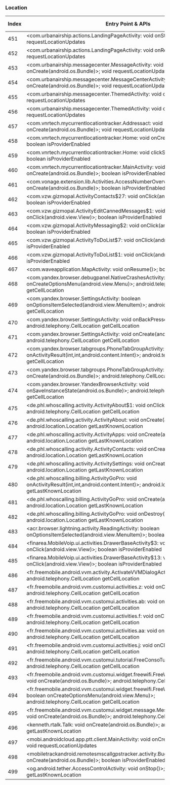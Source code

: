 ### Location
| Index | Entry Point & APIs | Screen shot | Resource id | Label |
| ------------- | ------------- | ------------- |-------------|-------------|
| 451 | <com.urbanairship.actions.LandingPageActivity: void onStop()>; void requestLocationUpdates | ![](D:\COSMOS\output\py\Play_win8\Communication\com.tracfone.total.myaccount\com.urbanairship.actions.LandingPageActivity.png) |  | |
| 452 | <com.urbanairship.actions.LandingPageActivity: void onResume()>; void requestLocationUpdates | ![](D:\COSMOS\output\py\Play_win8\Communication\com.tracfone.total.myaccount\com.urbanairship.actions.LandingPageActivity.png) |  | |
| 453 | <com.urbanairship.messagecenter.MessageActivity: void onCreate(android.os.Bundle)>; void requestLocationUpdates | ![](D:\COSMOS\output\py\Play_win8\Communication\com.tracfone.total.myaccount\com.urbanairship.messagecenter.MessageActivity.png) |  | |
| 454 | <com.urbanairship.messagecenter.MessageCenterActivity: void onCreate(android.os.Bundle)>; void requestLocationUpdates | ![](D:\COSMOS\output\py\Play_win8\Communication\com.tracfone.total.myaccount\com.urbanairship.messagecenter.MessageCenterActivity.png) |  | |
| 455 | <com.urbanairship.messagecenter.ThemedActivity: void onDestroy()>; void requestLocationUpdates | ![](D:\COSMOS\output\py\Play_win8\Communication\com.tracfone.total.myaccount\com.urbanairship.messagecenter.ThemedActivity.png) |  | |
| 456 | <com.urbanairship.messagecenter.ThemedActivity: void onPostResume()>; void requestLocationUpdates | ![](D:\COSMOS\output\py\Play_win8\Communication\com.tracfone.total.myaccount\com.urbanairship.messagecenter.ThemedActivity.png) |  | |
| 457 | <com.vnrtech.mycurrentlocationtracker.Addressact: void onCreate(android.os.Bundle)>; void requestLocationUpdates | ![](D:\COSMOS\output\py\Play_win8\Communication\com.vnrtech.mycurrentlocationtracker\com.vnrtech.mycurrentlocationtracker.Addressact.png) |  | |
| 458 | <com.vnrtech.mycurrentlocationtracker.Home: void onCreate(android.os.Bundle)>; boolean isProviderEnabled | ![](D:\COSMOS\output\py\Play_win8\Communication\com.vnrtech.mycurrentlocationtracker\com.vnrtech.mycurrentlocationtracker.Home.png) |  | |
| 459 | <com.vnrtech.mycurrentlocationtracker.Home: void clickSms(android.view.View)>; boolean isProviderEnabled | ![](D:\COSMOS\output\py\Play_win8\Communication\com.vnrtech.mycurrentlocationtracker\com.vnrtech.mycurrentlocationtracker.Home.png) |  | |
| 460 | <com.vnrtech.mycurrentlocationtracker.MainActivity: void onCreate(android.os.Bundle)>; boolean isProviderEnabled | ![](D:\COSMOS\output\py\Play_win8\Communication\com.vnrtech.mycurrentlocationtracker\com.vnrtech.mycurrentlocationtracker.MainActivity.png) |  | |
| 461 | <com.vonage.extension.lib.Activities.AccessNumberOverview: void onCreate(android.os.Bundle)>; boolean isProviderEnabled | ![](D:\COSMOS\output\py\Play_win8\Communication\com.vonage.MobileExtension\com.vonage.extension.lib.Activities.AccessNumberOverview.png) |  | |
| 462 | <com.vzw.gizmopal.ActivityContacts$27: void onClick(android.view.View)>; boolean isProviderEnabled | ![](D:\COSMOS\output\py\Play_win8\Communication\com.vzw.gizmopal\com.vzw.gizmopal.ActivityContacts.png) |  | |
| 463 | <com.vzw.gizmopal.ActivityEditCannedMessages$1: void onClick(android.view.View)>; boolean isProviderEnabled | ![](D:\COSMOS\output\py\Play_win8\Communication\com.vzw.gizmopal\com.vzw.gizmopal.ActivityEditCannedMessages.png) |  | |
| 464 | <com.vzw.gizmopal.ActivityMessaging$2: void onClick(android.view.View)>; boolean isProviderEnabled | ![](D:\COSMOS\output\py\Play_win8\Communication\com.vzw.gizmopal\com.vzw.gizmopal.ActivityMessaging.png) |  | |
| 465 | <com.vzw.gizmopal.ActivityToDoList$7: void onClick(android.view.View)>; boolean isProviderEnabled | ![](D:\COSMOS\output\py\Play_win8\Communication\com.vzw.gizmopal\com.vzw.gizmopal.ActivityToDoList.png) |  | |
| 466 | <com.vzw.gizmopal.ActivityToDoList$1: void onClick(android.view.View)>; boolean isProviderEnabled | ![](D:\COSMOS\output\py\Play_win8\Communication\com.vzw.gizmopal\com.vzw.gizmopal.ActivityToDoList.png) |  | |
| 467 | <com.waveapplication.MapActivity: void onResume()>; boolean isProviderEnabled | ![](D:\COSMOS\output\py\Play_win8\Communication\com.waveapplication\com.waveapplication.MapActivity.png) |  | |
| 468 | <com.yandex.browser.debugpanel.NativeCrashesActivity: boolean onCreateOptionsMenu(android.view.Menu)>; android.telephony.CellLocation getCellLocation | ![](D:\COSMOS\output\py\Play_win8\Communication\com.yandex.browser\com.yandex.browser.debugpanel.NativeCrashesActivity.png) |  | |
| 469 | <com.yandex.browser.SettingsActivity: boolean onOptionsItemSelected(android.view.MenuItem)>; android.telephony.CellLocation getCellLocation | ![](D:\COSMOS\output\py\Play_win8\Communication\com.yandex.browser\com.yandex.browser.SettingsActivity.png) |  | |
| 470 | <com.yandex.browser.SettingsActivity: void onBackPressed()>; android.telephony.CellLocation getCellLocation | ![](D:\COSMOS\output\py\Play_win8\Communication\com.yandex.browser\com.yandex.browser.SettingsActivity.png) |  | |
| 471 | <com.yandex.browser.SettingsActivity: void onCreate(android.os.Bundle)>; android.telephony.CellLocation getCellLocation | ![](D:\COSMOS\output\py\Play_win8\Communication\com.yandex.browser\com.yandex.browser.SettingsActivity.png) |  | |
| 472 | <com.yandex.browser.tabgroups.PhoneTabGroupActivity: void onActivityResult(int,int,android.content.Intent)>; android.telephony.CellLocation getCellLocation | ![](D:\COSMOS\output\py\Play_win8\Communication\com.yandex.browser\com.yandex.browser.tabgroups.PhoneTabGroupActivity.png) |  | |
| 473 | <com.yandex.browser.tabgroups.PhoneTabGroupActivity: void onCreate(android.os.Bundle)>; android.telephony.CellLocation getCellLocation | ![](D:\COSMOS\output\py\Play_win8\Communication\com.yandex.browser\com.yandex.browser.tabgroups.PhoneTabGroupActivity.png) |  | |
| 474 | <com.yandex.browser.YandexBrowserActivity: void onSaveInstanceState(android.os.Bundle)>; android.telephony.CellLocation getCellLocation | ![](D:\COSMOS\output\py\Play_win8\Communication\com.yandex.browser\com.yandex.browser.YandexBrowserActivity.png) |  | |
| 475 | <de.phl.whoscalling.activity.ActivityAbout$1: void onClick(android.view.View)>; android.telephony.CellLocation getCellLocation | ![](D:\COSMOS\output\py\Play_win8\Communication\de.phl.whoscalling\de.phl.whoscalling.activity.ActivityAbout.png) |  | |
| 476 | <de.phl.whoscalling.activity.ActivityAbout: void onCreate(android.os.Bundle)>; android.location.Location getLastKnownLocation | ![](D:\COSMOS\output\py\Play_win8\Communication\de.phl.whoscalling\de.phl.whoscalling.activity.ActivityAbout.png) |  | |
| 477 | <de.phl.whoscalling.activity.ActivityApps: void onCreate(android.os.Bundle)>; android.location.Location getLastKnownLocation | ![](D:\COSMOS\output\py\Play_win8\Communication\de.phl.whoscalling\de.phl.whoscalling.activity.ActivityApps.png) |  | |
| 478 | <de.phl.whoscalling.activity.ActivityContacts: void onCreate(android.os.Bundle)>; android.location.Location getLastKnownLocation | ![](D:\COSMOS\output\py\Play_win8\Communication\de.phl.whoscalling\de.phl.whoscalling.activity.ActivityContacts.png) |  | |
| 479 | <de.phl.whoscalling.activity.ActivitySettings: void onCreate(android.os.Bundle)>; android.location.Location getLastKnownLocation | ![](D:\COSMOS\output\py\Play_win8\Communication\de.phl.whoscalling\de.phl.whoscalling.activity.ActivitySettings.png) |  | |
| 480 | <de.phl.whoscalling.billing.ActivityGoPro: void onActivityResult(int,int,android.content.Intent)>; android.location.Location getLastKnownLocation | ![](D:\COSMOS\output\py\Play_win8\Communication\de.phl.whoscalling\de.phl.whoscalling.billing.ActivityGoPro.png) |  | |
| 481 | <de.phl.whoscalling.billing.ActivityGoPro: void onCreate(android.os.Bundle)>; android.location.Location getLastKnownLocation | ![](D:\COSMOS\output\py\Play_win8\Communication\de.phl.whoscalling\de.phl.whoscalling.billing.ActivityGoPro.png) |  | |
| 482 | <de.phl.whoscalling.billing.ActivityGoPro: void onDestroy()>; android.location.Location getLastKnownLocation | ![](D:\COSMOS\output\py\Play_win8\Communication\de.phl.whoscalling\de.phl.whoscalling.billing.ActivityGoPro.png) |  | |
| 483 | <acr.browser.lightning.activity.ReadingActivity: boolean onOptionsItemSelected(android.view.MenuItem)>; boolean isProviderEnabled | ![](D:\COSMOS\output\py\Play_win8\Communication\net.rocket.browser\acr.browser.lightning.activity.ReadingActivity.png) |  | |
| 484 | <finarea.MobileVoip.ui.activities.DrawerBaseActivity$3: void onClick(android.view.View)>; boolean isProviderEnabled | ![](D:\COSMOS\output\py\Play_win8\Communication\finarea.MobileVoip\finarea.MobileVoip.ui.activities.DrawerBaseActivity.png) |  | |
| 485 | <finarea.MobileVoip.ui.activities.DrawerBaseActivity$13: void onClick(android.view.View)>; boolean isProviderEnabled | ![](D:\COSMOS\output\py\Play_win8\Communication\finarea.MobileVoip\finarea.MobileVoip.ui.activities.DrawerBaseActivity.png) |  | |
| 486 | <fr.freemobile.android.vvm.activity.ActivateVVMDialogActivity: void onStart()>; android.telephony.CellLocation getCellLocation | ![](D:\COSMOS\output\py\Play_win8\Communication\fr.freemobile.android.vvm\fr.freemobile.android.vvm.activity.ActivateVVMDialogActivity.png) |  | |
| 487 | <fr.freemobile.android.vvm.customui.activities.z: void onClick(android.view.View)>; android.telephony.CellLocation getCellLocation | ![](D:\COSMOS\output\py\Play_win8\Communication\fr.freemobile.android.vvm\fr.freemobile.android.vvm.customui.activities.CustomUiPlayerActivity.png) |  | |
| 488 | <fr.freemobile.android.vvm.customui.activities.ab: void onClick(android.view.View)>; android.telephony.CellLocation getCellLocation | ![](D:\COSMOS\output\py\Play_win8\Communication\fr.freemobile.android.vvm\fr.freemobile.android.vvm.customui.activities.CustomUiPlayerActivity.png) |  | |
| 489 | <fr.freemobile.android.vvm.customui.activities.f: void onClick(android.view.View)>; android.telephony.CellLocation getCellLocation | ![](D:\COSMOS\output\py\Play_win8\Communication\fr.freemobile.android.vvm\fr.freemobile.android.vvm.customui.activities.CustomUiPlayerActivity.png) |  | |
| 490 | <fr.freemobile.android.vvm.customui.activities.aa: void onClick(android.view.View)>; android.telephony.CellLocation getCellLocation | ![](D:\COSMOS\output\py\Play_win8\Communication\fr.freemobile.android.vvm\fr.freemobile.android.vvm.customui.activities.CustomUiPlayerActivity.png) |  | |
| 491 | <fr.freemobile.android.vvm.customui.activities.j: void onClick(android.view.View)>; android.telephony.CellLocation getCellLocation | ![](D:\COSMOS\output\py\Play_win8\Communication\fr.freemobile.android.vvm\fr.freemobile.android.vvm.customui.activities.CustomUiPlayerActivity.png) |  | |
| 492 | <fr.freemobile.android.vvm.customui.tutorial.FreeConsoTutoActivity: void onStart()>; android.telephony.CellLocation getCellLocation | ![](D:\COSMOS\output\py\Play_win8\Communication\fr.freemobile.android.vvm\fr.freemobile.android.vvm.customui.tutorial.FreeConsoTutoActivity.png) |  | |
| 493 | <fr.freemobile.android.vvm.customui.widget.freewifi.FreeWifiAppWidgetConfigure: void onCreate(android.os.Bundle)>; android.telephony.CellLocation getCellLocation | ![](D:\COSMOS\output\py\Play_win8\Communication\fr.freemobile.android.vvm\fr.freemobile.android.vvm.customui.widget.freewifi.FreeWifiAppWidgetConfigure.png) |  | |
| 494 | <fr.freemobile.android.vvm.customui.widget.freewifi.FreeWifiAppWidgetConfigure: boolean onCreateOptionsMenu(android.view.Menu)>; android.telephony.CellLocation getCellLocation | ![](D:\COSMOS\output\py\Play_win8\Communication\fr.freemobile.android.vvm\fr.freemobile.android.vvm.customui.widget.freewifi.FreeWifiAppWidgetConfigure.png) |  | |
| 495 | <fr.freemobile.android.vvm.customui.widget.message.MessageAppWidgetConfigure: void onCreate(android.os.Bundle)>; android.telephony.CellLocation getCellLocation | ![](D:\COSMOS\output\py\Play_win8\Communication\fr.freemobile.android.vvm\fr.freemobile.android.vvm.customui.widget.message.MessageAppWidgetConfigure.png) |  | |
| 496 | <kenneth.rtalk.Talk: void onCreate(android.os.Bundle)>; android.location.Location getLastKnownLocation | ![](D:\COSMOS\output\py\Play_win8\Communication\kenneth.rtalk\kenneth.rtalk.Talk.png) |  | |
| 497 | <mobi.androidcloud.app.ptt.client.MainActivity: void onCreate(android.os.Bundle)>; void requestLocationUpdates | ![](D:\COSMOS\output\py\Play_win8\Communication\mobi.androidcloud.app.ptt.client\mobi.androidcloud.app.ptt.client.MainActivity.png) |  | |
| 498 | <mobiletrackandroid.remotesmscallgpstracker.activity.BugActivity: void onCreate(android.os.Bundle)>; boolean isProviderEnabled | ![](D:\COSMOS\output\py\Play_win8\Communication\mobiletrackandroid.remotesmscallgpstracker\mobiletrackandroid.remotesmscallgpstracker.activity.BugActivity.png) |  | |
| 499 | <og.android.tether.AccessControlActivity: void onStop()>; android.location.Location getLastKnownLocation | ![](D:\COSMOS\output\py\Play_win8\Communication\og.android.tether\og.android.tether.AccessControlActivity.png) |  | |
